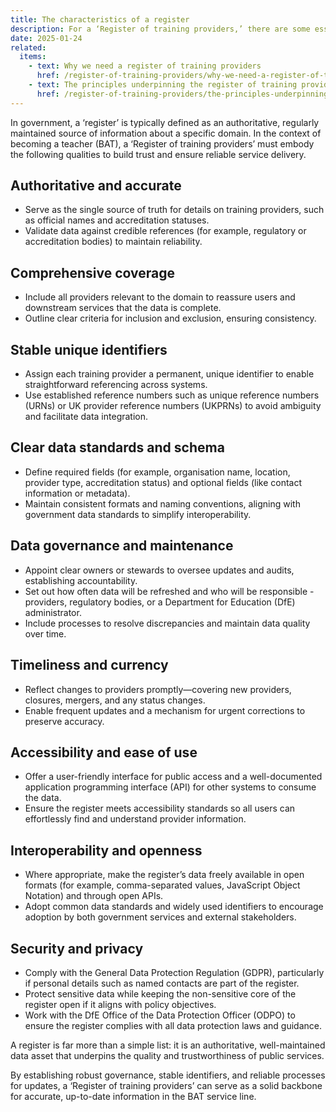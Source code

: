 ```yaml
---
title: The characteristics of a register
description: For a ‘Register of training providers,’ there are some essential characteristics to consider
date: 2025-01-24
related:
  items:
    - text: Why we need a register of training providers
      href: /register-of-training-providers/why-we-need-a-register-of-training-providers/
    - text: The principles underpinning the register of training providers
      href: /register-of-training-providers/the-principles-underpinning-the-register-of-training-providers/
---
```


In government, a ‘register’ is typically defined as an authoritative, regularly maintained source of information about a specific domain. In the context of becoming a teacher (BAT), a ‘Register of training providers’ must embody the following qualities to build trust and ensure reliable service delivery.

## Authoritative and accurate

- Serve as the single source of truth for details on training providers, such as official names and accreditation statuses.
- Validate data against credible references (for example, regulatory or accreditation bodies) to maintain reliability.

## Comprehensive coverage

- Include all providers relevant to the domain to reassure users and downstream services that the data is complete.
- Outline clear criteria for inclusion and exclusion, ensuring consistency.

## Stable unique identifiers

- Assign each training provider a permanent, unique identifier to enable straightforward referencing across systems.
- Use established reference numbers such as unique reference numbers (URNs) or UK provider reference numbers (UKPRNs) to avoid ambiguity and facilitate data integration.

## Clear data standards and schema

- Define required fields (for example, organisation name, location, provider type, accreditation status) and optional fields (like contact information or metadata).
- Maintain consistent formats and naming conventions, aligning with government data standards to simplify interoperability.

## Data governance and maintenance

- Appoint clear owners or stewards to oversee updates and audits, establishing accountability.
- Set out how often data will be refreshed and who will be responsible - providers, regulatory bodies, or a Department for Education (DfE) administrator.
- Include processes to resolve discrepancies and maintain data quality over time.

## Timeliness and currency

- Reflect changes to providers promptly—covering new providers, closures, mergers, and any status changes.
- Enable frequent updates and a mechanism for urgent corrections to preserve accuracy.

## Accessibility and ease of use

- Offer a user-friendly interface for public access and a well-documented application programming interface (API) for other systems to consume the data.
- Ensure the register meets accessibility standards so all users can effortlessly find and understand provider information.

## Interoperability and openness

- Where appropriate, make the register’s data freely available in open formats (for example, comma-separated values, JavaScript Object Notation) and through open APIs.
- Adopt common data standards and widely used identifiers to encourage adoption by both government services and external stakeholders.

## Security and privacy

- Comply with the General Data Protection Regulation (GDPR), particularly if personal details such as named contacts are part of the register.
- Protect sensitive data while keeping the non-sensitive core of the register open if it aligns with policy objectives.
- Work with the DfE Office of the Data Protection Officer (ODPO) to ensure the register complies with all data protection laws and guidance.

A register is far more than a simple list: it is an authoritative, well-maintained data asset that underpins the quality and trustworthiness of public services.

By establishing robust governance, stable identifiers, and reliable processes for updates, a ‘Register of training providers’ can serve as a solid backbone for accurate, up-to-date information in the BAT service line.
